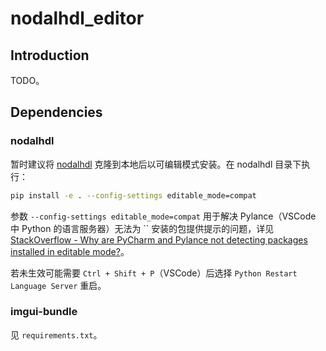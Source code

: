 # nodalhdl_editor

## Introduction

TODO。

## Dependencies

### nodalhdl

暂时建议将 [nodalhdl](https://github.com/Gralerfics/nodalhdl) 克隆到本地后以可编辑模式安装。在 nodalhdl 目录下执行：

```bash
pip install -e . --config-settings editable_mode=compat
```

参数 `--config-settings editable_mode=compat` 用于解决 Pylance（VSCode 中 Python 的语言服务器）无法为 `` 安装的包提供提示的问题，详见 [StackOverflow - Why are PyCharm and Pylance not detecting packages installed in editable mode?](https://stackoverflow.com/questions/76301782/why-are-pycharm-and-pylance-not-detecting-packages-installed-in-editable-mode)。

若未生效可能需要 `Ctrl + Shift + P`（VSCode）后选择 `Python Restart Language Server` 重启。

### imgui-bundle

见 `requirements.txt`。

